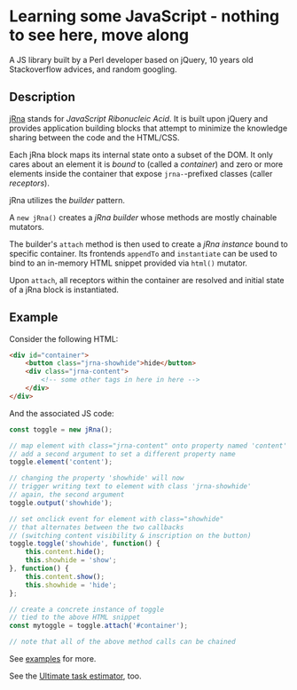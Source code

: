 # Learning some JavaScript - nothing to see here, move along

A JS library built by a Perl developer based on jQuery,
10 years old Stackoverflow advices, and random googling.

## Description

[jRna](lib/jrna.js) stands for *JavaScript Ribonucleic Acid*.
It is built upon jQuery and provides application building blocks
that attempt to minimize the knowledge sharing between
the code and the HTML/CSS.

Each jRna block maps its internal state onto a subset of the DOM.
It only cares about an element it is *bound* to (called a *container*)
and zero or more elements inside the container
that expose `jrna-`-prefixed classes (caller *receptors*).

jRna utilizes the *builder* pattern.

A `new jRna()` creates a *jRna builder* whose methods
are mostly chainable mutators.

The builder's `attach` method is then used to create a *jRna instance*
bound to specific container.
Its frontends `appendTo` and `instantiate` can be used to bind to an
in-memory HTML snippet provided via `html()` mutator.

Upon `attach`, all receptors within the container are resolved
and initial state of a jRna block is instantiated.

## Example

Consider the following HTML:

```html
<div id="container">
    <button class="jrna-showhide">hide</button>
    <div class="jrna-content">
        <!-- some other tags in here in here -->
    </div>
</div>
```

And the associated JS code:

```javascript
const toggle = new jRna();

// map element with class="jrna-content" onto property named 'content'
// add a second argument to set a different property name
toggle.element('content');

// changing the property 'showhide' will now
// trigger writing text to element with class 'jrna-showhide'
// again, the second argument
toggle.output('showhide');

// set onclick event for element with class="showhide"
// that alternates between the two callbacks
// (switching content visibility & inscription on the button)
toggle.toggle('showhide', function() {
    this.content.hide();
    this.showhide = 'show';
}, function() {
    this.content.show();
    this.showhide = 'hide';
};

// create a concrete instance of toggle
// tied to the above HTML snippet
const mytoggle = toggle.attach('#container');

// note that all of the above method calls can be chained
```

See [examples](example/) for more.

See the [Ultimate task estimator](apps/estimator.html), too.
